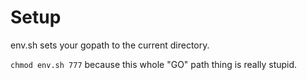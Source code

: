 # Setup

env.sh sets your gopath to the current directory.

`chmod env.sh 777` because this whole "GO" path thing is really stupid.
